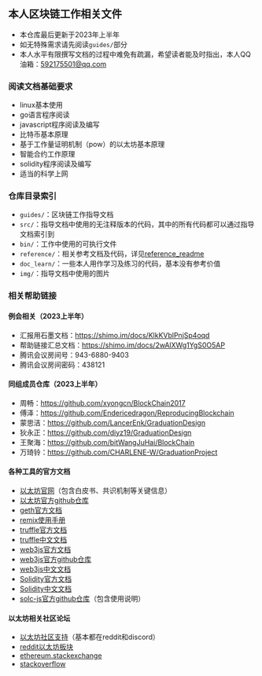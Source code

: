## 本人区块链工作相关文件
- 本仓库最后更新于2023年上半年
- 如无特殊需求请先阅读`guides/`部分
- 本人水平有限撰写文档的过程中难免有疏漏，希望读者能及时指出，本人QQ油箱：592175501@qq.com
### 阅读文档基础要求
- linux基本使用
- go语言程序阅读
- javascript程序阅读及编写
- 比特币基本原理
- 基于工作量证明机制（pow）的以太坊基本原理
- 智能合约工作原理
- solidity程序阅读及编写
- 适当的科学上网
### 仓库目录索引
- `guides/`：区块链工作指导文档
- `src/`：指导文档中使用的无注释版本的代码，其中的所有代码都可以通过指导文档索引到
- `bin/`：工作中使用的可执行文件
- `reference/`：相关参考文档及代码，详见[reference_readme](./reference/readme.md)
- `doc_learn/`：一些本人用作学习及练习的代码，基本没有参考价值
- `img/`：指导文档中使用的图片
### 相关帮助链接
#### 例会相关（2023上半年）
- 汇报用石墨文档：https://shimo.im/docs/KlkKVblPnjSp4oqd
- 帮助链接汇总文档：https://shimo.im/docs/2wAlXWg1YgS0O5AP
- 腾讯会议房间号：943-6880-9403
- 腾讯会议房间密码：438121
#### 同组成员仓库（2023上半年）
- 周畅：https://github.com/xyongcn/BlockChain2017
- 傅泽：https://github.com/Endericedragon/ReproducingBlockchain
- 蒙思洁：https://github.com/LancerEnk/GraduationDesign
- 狄永正：https://github.com/diyz19/GraduationDesign
- 王聚海：https://github.com/bitWangJuHai/BlockChain
- 万琦铃：https://github.com/CHARLENE-W/GraduationProject
#### 各种工具的官方文档
- [以太坊官网](https://ethereum.org/en/)（包含白皮书、共识机制等关键信息）
- [以太坊官方github仓库](https://github.com/ethereum)
- [geth官方文档](https://geth.ethereum.org/docs/getting-started)
- [remix使用手册](https://remix-ide.readthedocs.io/en/latest/index.html)
- [truffle官方文档](https://trufflesuite.com/docs/)
- [truffle中文文档](https://learnblockchain.cn/docs/truffle/quickstart.html)
- [web3js官方文档](https://web3js.readthedocs.io/en/v1.8.1/index.html)
- [web3js官方github仓库](https://github.com/web3/web3.js)
- [web3js中文文档](https://learnblockchain.cn/docs/web3.js/index.html)  
- [Solidity官方文档](https://docs.soliditylang.org/en/v0.8.17/)
- [Solidity中文文档](https://solidity-cn.readthedocs.io/zh/develop/index.html)  
- [solc-js官方github仓库](https://github.com/ethereum/solc-js)（包含使用说明）
#### 以太坊相关社区论坛
- [以太坊社区支持](https://ethereum.org/en/community/support/)（基本都在reddit和discord）
- [reddit以太坊板块](https://www.reddit.com/r/ethereum/)
- [ethereum.stackexchange](https://ethereum.stackexchange.com/)
- [stackoverflow](https://stackoverflow.com)